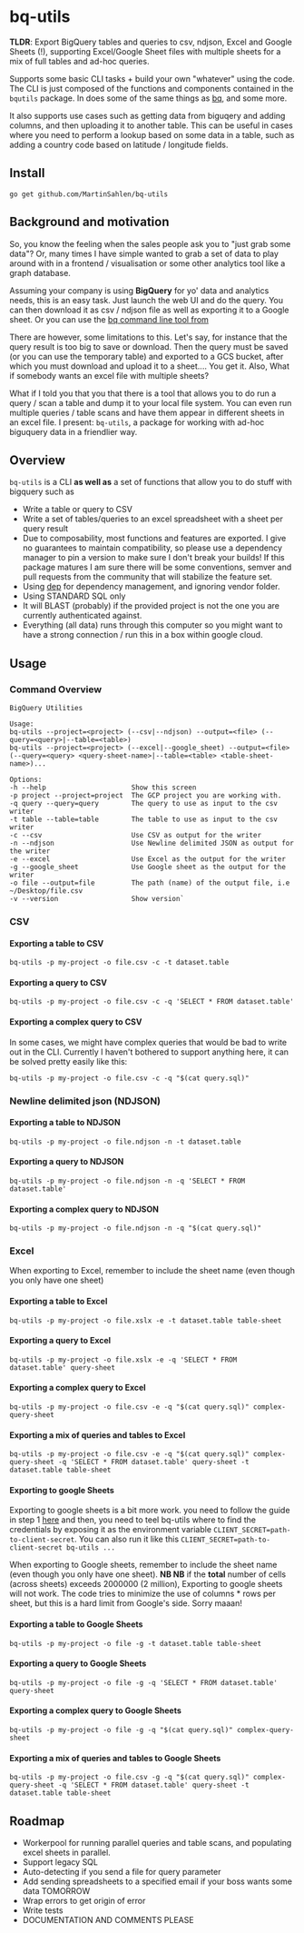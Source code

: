 # bq-utils
**TLDR**: Export BigQuery tables and queries to csv, ndjson, Excel and Google Sheets (!), supporting Excel/Google Sheet files with multiple sheets for a mix of full tables and ad-hoc queries.

Supports some basic CLI tasks + build your own "whatever" using the code. The CLI is just composed of the functions and components contained in the `bqutils` package. In does some of the same things as [bq](https://cloud.google.com/bigquery/bq-command-line-tool), and some more.

It also supports use cases such as getting data from biguqery and adding columns, and then uploading it to another table. This can be useful in cases where you need to perform a lookup based on some data in a table, such as adding a country code based on latitude / longitude fields.

## Install
`go get github.com/MartinSahlen/bq-utils`

## Background and motivation
So, you know the feeling when the sales people ask you to "just grab some data"?  Or, many times I have simple wanted to grab a set of
data to play around with in a frontend / visualisation or some other analytics tool like a graph database.

Assuming your company is using **BigQuery** for yo' data and analytics needs, this is an easy task. Just launch the web UI and do the query. You can then download it as csv / ndjson file as well as exporting it to a Google sheet. Or you can use the [bq command line tool from](https://cloud.google.com/bigquery/bq-command-line-tool)

There are however, some limitations to this. Let's say, for instance that the query result is too big to save or download. Then the query must be saved (or you can use the temporary table) and exported to a GCS bucket, after which you must download and upload it to a sheet.... You get it. Also, What if somebody wants an excel file with multiple sheets?

What if I told you that you that there is a tool that allows you to do run a query / scan a table and dump it to your local file system. You can even run multiple queries / table scans and have them appear in different sheets in an excel file. I present: `bq-utils`, a package for working with ad-hoc biguquery data in a friendlier way.

## Overview
`bq-utils` is a CLI **as well as** a set of functions that allow you to do stuff with bigquery such as

- Write a table or query to CSV
- Write a set of tables/queries to an excel spreadsheet with a sheet per query result
- Due to composability, most functions and features are exported. I give no guarantees to maintain compatibility, so please use a dependency manager to pin a version to make sure I don't break your builds! If this package matures I am sure there will be some conventions, semver and pull requests from the community that will stabilize the feature set.
- Using [dep](https:///www.github.com/golang/dep) for dependency management, and ignoring vendor folder.
- Using STANDARD SQL only
- It will BLAST (probably) if the provided project is not the one you are currently authenticated against.
- Everything (all data) runs through this computer so you might want to have a strong connection / run this in a box within google cloud.

## Usage

### Command Overview

```
BigQuery Utilities

Usage:
bq-utils --project=<project> (--csv|--ndjson) --output=<file> (--query=<query>|--table=<table>)
bq-utils --project=<project> (--excel|--google_sheet) --output=<file> (--query=<query> <query-sheet-name>|--table=<table> <table-sheet-name>)...

Options:
-h --help                     Show this screen
-p project --project=project  The GCP project you are working with.
-q query --query=query        The query to use as input to the csv writer
-t table --table=table        The table to use as input to the csv writer
-c --csv                      Use CSV as output for the writer
-n --ndjson                   Use Newline delimited JSON as output for the writer
-e --excel                    Use Excel as the output for the writer
-g --google_sheet             Use Google sheet as the output for the writer
-o file --output=file         The path (name) of the output file, i.e ~/Desktop/file.csv
-v --version                  Show version`
```


### CSV

#### Exporting a table to CSV
`bq-utils -p my-project -o file.csv -c -t dataset.table`

#### Exporting a query to CSV
`bq-utils -p my-project -o file.csv -c -q 'SELECT * FROM dataset.table'`

#### Exporting a complex query to CSV
In some cases, we might have complex queries that would be bad to write out in the CLI. Currently I haven't bothered to support anything here, it can be solved pretty easily like this:

`bq-utils -p my-project -o file.csv -c -q "$(cat query.sql)"`

### Newline delimited json (NDJSON)

#### Exporting a table to NDJSON
`bq-utils -p my-project -o file.ndjson -n -t dataset.table`

#### Exporting a query to NDJSON
`bq-utils -p my-project -o file.ndjson -n -q 'SELECT * FROM dataset.table'`

#### Exporting a complex query to NDJSON
`bq-utils -p my-project -o file.ndjson -n -q "$(cat query.sql)"`

### Excel
When exporting to Excel, remember to include the sheet name
(even though you only have one sheet)

#### Exporting a table to Excel
`bq-utils -p my-project -o file.xslx -e -t dataset.table table-sheet`

#### Exporting a query to Excel
`bq-utils -p my-project -o file.xslx -e -q 'SELECT * FROM dataset.table' query-sheet`

#### Exporting a complex query to Excel
`bq-utils -p my-project -o file.csv -e -q "$(cat query.sql)" complex-query-sheet`

#### Exporting a mix of queries and tables to Excel

`bq-utils -p my-project -o file.csv -e -q "$(cat query.sql)" complex-query-sheet -q 'SELECT * FROM dataset.table' query-sheet -t dataset.table table-sheet`

#### Exporting to google Sheets
Exporting to google sheets is a bit more work. you need to follow the guide in step 1 [here](https://developers.google.com/sheets/api/quickstart/go) and then, you need to teel bq-utils where to find the credentials by exposing it as the environment variable `CLIENT_SECRET=path-to-client-secret`. You can also run it like this `CLIENT_SECRET=path-to-client-secret bq-utils ...`

When exporting to Google sheets, remember to include the sheet name
(even though you only have one sheet). **NB NB** if the **total** number of cells (across sheets) exceeds 2000000 (2 million), Exporting to google sheets will not work. The code tries to minimize the use of columns * rows per sheet, but this is a hard limit from Google's side. Sorry maaan!

#### Exporting a table to Google Sheets
`bq-utils -p my-project -o file -g -t dataset.table table-sheet`

#### Exporting a query to Google Sheets
`bq-utils -p my-project -o file -g -q 'SELECT * FROM dataset.table' query-sheet`

#### Exporting a complex query to Google Sheets
`bq-utils -p my-project -o file -g -q "$(cat query.sql)" complex-query-sheet`

#### Exporting a mix of queries and tables to Google Sheets

`bq-utils -p my-project -o file.csv -g -q "$(cat query.sql)" complex-query-sheet -q 'SELECT * FROM dataset.table' query-sheet -t dataset.table table-sheet`

## Roadmap
- Workerpool for running parallel queries and table scans, and populating excel sheets in parallel.
- Support legacy SQL
- Auto-detecting if you send a file for query parameter
- Add sending spreadsheets to a specified email if your boss wants some data TOMORROW
- Wrap errors to get origin of error
- Write tests
- DOCUMENTATION AND COMMENTS PLEASE
